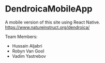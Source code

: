 # DendroicaMobileApp
A mobile version of this site using React Native. https://www.natureinstruct.org/dendroica/

Team Members:
- Hussain Aljabri
- Robyn Van Gool
- Vadim Yastrebov
